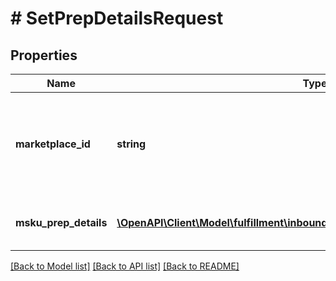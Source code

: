 # # SetPrepDetailsRequest

## Properties

Name | Type | Description | Notes
------------ | ------------- | ------------- | -------------
**marketplace_id** | **string** | The marketplace ID. For a list of possible values, refer to [Marketplace IDs](https://developer-docs.amazon.com/sp-api/docs/marketplace-ids). |
**msku_prep_details** | [**\OpenAPI\Client\Model\fulfillment\inbound\v2024_03_20\MskuPrepDetailInput[]**](MskuPrepDetailInput.md) | A list of MSKUs and related prep details. |

[[Back to Model list]](../../README.md#models) [[Back to API list]](../../README.md#endpoints) [[Back to README]](../../README.md)
